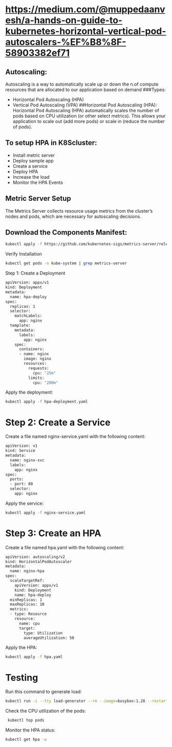 # https://medium.com/@muppedaanvesh/a-hands-on-guide-to-kubernetes-horizontal-vertical-pod-autoscalers-%EF%B8%8F-58903382ef71
## Autoscaling:
Autoscaling is a way to automatically scale up or down the n.of compute resources that are allocated to our application based on demand
###Types:
* Horizontal Pod Autoscaling (HPA)
* Vertical Pod Autoscaling (VPA)
##Horizontal Pod Autoscaling (HPA):
Horizontal Pod Autoscaling (HPA) automatically scales the number of pods based on  CPU utilization (or other select metrics). This allows your application to scale out (add more pods) or scale in (reduce the number of pods).
## To setup HPA in K8Scluster:
* Install metric server
* Deploy sample app
* Create a service
* Deploy HPA
* Increase the load
* Monitor the HPA Events
## Metric Server Setup
The Metrics Server collects resource usage metrics from the cluster’s nodes and pods, which are necessary for autoscaling decisions.
## Download the Components Manifest:

```sh
kubectl apply -f https://github.com/kubernetes-sigs/metrics-server/releases/latest/download/components.yaml
```
Verify Installation
```sh
kubectl get pods -n kube-system | grep metrics-server
```
Step 1: Create a Deployment

```sh
apiVersion: apps/v1
kind: Deployment
metadata:
  name: hpa-deploy
spec:
  replicas: 1
  selector:
    matchLabels:
      app: nginx
  template:
    metadata:
      labels:
        app: nginx
    spec:
      containers:
      - name: nginx
        image: nginx
        resources:
          requests:
            cpu: "25m"
          limits:
            cpu: "200m"
```

Apply the deployment:
```sh
kubectl apply -f hpa-deployment.yaml
```
# Step 2: Create a Service
Create a file named nginx-service.yaml with the following content:

```sh
apiVersion: v1
kind: Service
metadata:
  name: nginx-svc
  labels:
    app: nginx
spec:
  ports:
  - port: 80
  selector:
    app: nginx 
```
Apply the service:
```sh
kubectl apply -f nginx-service.yaml
```
# Step 3: Create an HPA
Create a file named hpa.yaml with the following content:

```sh
apiVersion: autoscaling/v2
kind: HorizontalPodAutoscaler
metadata:
  name: nginx-hpa
spec:
  scaleTargetRef:
    apiVersion: apps/v1
    kind: Deployment
    name: hpa-deploy
  minReplicas: 1
  maxReplicas: 10
  metrics:
  - type: Resource
    resource:
      name: cpu
      target:
        type: Utilization
        averageUtilization: 50 
```
Apply the HPA:
```sh
kubectl apply -f hpa.yaml
```

# Testing
 

Run this command to generate load:
```sh
kubectl run -i --tty load-generator --rm --image=busybox:1.28 --restart=Never -- /bin/sh -c "while sleep 0.01; do wget -q -O- http://nginx-svc; done"
```
Check the CPU utilization of the pods:
```sh
 kubectl top pods
```
Monitor the HPA status:
 ```sh
kubectl get hpa -w
```
